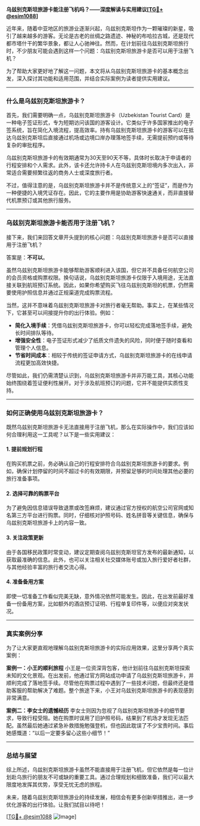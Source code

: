 **乌兹别克斯坦旅游卡能注册飞机吗？——深度解读与实用建议[[TG💪+ @esim1088](https://t.me/s/esim1088)]**

近年来，随着中亚地区的旅游业逐渐兴起，乌兹别克斯坦作为一颗璀璨的新星，吸引了越来越多的游客。无论是古老的丝绸之路遗迹、神秘的布哈拉古城，还是现代都市塔什干的繁华景象，都让人心驰神往。然而，在计划前往乌兹别克斯坦旅行时，不少朋友可能会遇到这样一个问题：乌兹别克斯坦旅游卡是否可以用于注册飞机？

为了帮助大家更好地了解这一问题，本文将从乌兹别克斯坦旅游卡的基本概念出发，深入探讨其功能和适用范围，并结合实际案例为读者提供实用建议。

---

### 什么是乌兹别克斯坦旅游卡？

首先，我们需要明确一点，乌兹别克斯坦旅游卡（Uzbekistan Tourist Card）是一种电子签证形式，专为短期访问该国的游客设计。它类似于许多国家推出的电子签系统，旨在简化入境流程，提高效率。持有乌兹别克斯坦旅游卡的游客可以在抵达乌兹别克斯坦后直接通过机场或边境口岸办理落地签手续，无需提前预约或等待复杂的审批程序。

乌兹别克斯坦旅游卡的有效期通常为30天至90天不等，具体时长取决于申请者的行程安排和个人需求。此外，该卡还允许持卡人在乌兹别克斯坦境内多次出入，非常适合需要频繁往返的商务人士或深度旅行者。

不过，值得注意的是，乌兹别克斯坦旅游卡并不是传统意义上的“签证”，而是作为一种便捷的入境凭证存在。因此，它的主要作用是协助游客快速通关，而非直接替代机票预订或其他旅行服务。

---

### 乌兹别克斯坦旅游卡能否用于注册飞机？

接下来，我们来回答文章开头提到的核心问题：乌兹别克斯坦旅游卡是否可以直接用于注册飞机？

答案是：**不可以**。

虽然乌兹别克斯坦旅游卡能够帮助游客顺利进入该国，但它并不具备任何航空公司的会员资格或购票权限。换句话说，乌兹别克斯坦旅游卡仅限于入境用途，无法直接关联到航班预订系统。因此，如果你希望购买飞往乌兹别克斯坦的机票，仍然需要使用护照信息并通过正规渠道完成购票流程。

当然，这并不意味着乌兹别克斯坦旅游卡对旅行者毫无帮助。事实上，在某些情况下，它甚至可以间接提升你的出行体验。例如：

- **简化入境手续**：凭借乌兹别克斯坦旅游卡，你可以轻松完成落地签手续，避免长时间排队等待。
- **增强安全性**：电子签证形式减少了纸质文件遗失的风险，同时便于随时查看和管理个人信息。
- **节省时间成本**：相较于传统的签证申请方式，乌兹别克斯坦旅游卡的在线申请流程更加高效快捷。

尽管如此，我们仍需清楚认识到，乌兹别克斯坦旅游卡并非万能工具，其核心功能始终围绕着签证便利性展开。对于涉及航班预订的问题，它并不能提供实质性支持。

---

### 如何正确使用乌兹别克斯坦旅游卡？

既然乌兹别克斯坦旅游卡无法直接用于注册飞机，那么在实际操作中，我们应该如何合理利用这一工具呢？以下是一些实用建议：

#### 1. 提前规划行程
在购买机票之前，务必确认自己的行程安排符合乌兹别克斯坦旅游卡的要求。例如，确保计划停留的时间不超过卡的有效期限，并预留足够的时间处理其他必要的旅行准备事项。

#### 2. 选择可靠的购票平台
为了避免因信息错误导致退票或改签麻烦，建议通过官方授权的航空公司官网或知名第三方平台进行购票。同时，仔细核对护照号码、姓名拼音等关键信息，确保与乌兹别克斯坦旅游卡上的内容一致。

#### 3. 关注政策更新
由于各国移民政策时常变动，建议定期查阅乌兹别克斯坦官方发布的最新通知，以获取最准确的信息。此外，也可以关注相关社交媒体账号或加入旅行爱好者社群，与其他经验丰富的旅行者交流心得。

#### 4. 准备备用方案
即使一切准备工作看似完美无缺，意外情况依然可能发生。因此，在出发前最好准备一份备用方案，比如额外的酒店预订证明、行程单复印件等，以便应对突发状况。

---

### 真实案例分享

为了让大家更直观地理解乌兹别克斯坦旅游卡的实际应用效果，这里分享两个真实案例：

**案例一：小王的顺利旅程**
小王是一位资深背包客，他计划前往乌兹别克斯坦探索未知的文化景观。在出发前，他通过官方网站成功申请了乌兹别克斯坦旅游卡，并顺利完成了落地签手续。尽管他在购票过程中遇到了一些技术问题，但最终还是借助客服的帮助解决了难题。整个旅途下来，小王对乌兹别克斯坦旅游卡的表现感到非常满意。

**案例二：李女士的遗憾经历**
李女士则因为忽视了乌兹别克斯坦旅游卡的细节要求，导致行程受阻。她在购票时误用了旧护照号码，结果到了机场才发现无法匹配。虽然最后她通过紧急补救措施勉强登机，但也因此耽误了不少宝贵时间。事后她感慨道：“以后一定要多留心这些小细节！”

---

### 总结与展望

综上所述，乌兹别克斯坦旅游卡虽然不能直接用于注册飞机，但它依然是每一位计划赴乌旅行的朋友不可或缺的重要工具。通过合理规划和细致准备，我们可以最大限度地发挥其优势，享受无忧无虑的旅程。

未来，随着乌兹别克斯坦旅游业的持续发展，相信会有更多创新举措推出，进一步优化游客的出行体验。让我们拭目以待吧！

[[TG💪+ @esim1088](https://t.me/s/esim1088) ![Image](https://i.postimg.cc/4NQfJmqS/Snipaste-2025-05-13-00-14-12.png)]